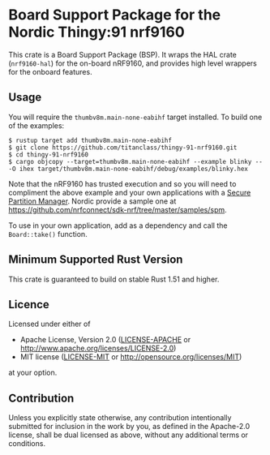# Board Support Package for the Nordic Thingy:91 nrf9160

This crate is a Board Support Package (BSP). It wraps the HAL crate
(`nrf9160-hal`) for the on-board nRF9160, and provides high level wrappers for
the onboard features.

## Usage

You will require the `thumbv8m.main-none-eabihf` target installed. To build one
of the examples:

```console
$ rustup target add thumbv8m.main-none-eabihf
$ git clone https://github.com/titanclass/thingy-91-nrf9160.git
$ cd thingy-91-nrf9160
$ cargo objcopy --target=thumbv8m.main-none-eabihf --example blinky -- -O ihex target/thumbv8m.main-none-eabihf/debug/examples/blinky.hex
```

Note that the nRF9160 has trusted execution and so you will need to compliment the above example and your own applications with a 
[Secure Partition Manager](https://developer.nordicsemi.com/nRF_Connect_SDK/doc/latest/nrf/samples/spm/README.html#secure-partition-manager).
Nordic provide a sample one at https://github.com/nrfconnect/sdk-nrf/tree/master/samples/spm.

To use in your own application, add as a dependency and call the
`Board::take()` function.

## Minimum Supported Rust Version

This crate is guaranteed to build on stable Rust 1.51 and higher.

## Licence

Licensed under either of

- Apache License, Version 2.0 ([LICENSE-APACHE](LICENSE-APACHE) or
  http://www.apache.org/licenses/LICENSE-2.0)
- MIT license ([LICENSE-MIT](LICENSE-MIT) or http://opensource.org/licenses/MIT)

at your option.

## Contribution

Unless you explicitly state otherwise, any contribution intentionally
submitted for inclusion in the work by you, as defined in the Apache-2.0
license, shall be dual licensed as above, without any additional terms or
conditions.
